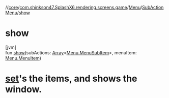 //[core](../../../../index.md)/[com.shinkson47.SplashX6.rendering.screens.game](../../index.md)/[Menu](../index.md)/[SubActionMenu](index.md)/[show](show.md)

# show

[jvm]\
fun [show](show.md)(subActions: [Array](https://kotlinlang.org/api/latest/jvm/stdlib/kotlin/-array/index.html)&lt;[Menu.MenuSubItem](../-menu-sub-item/index.md)&gt;, menuItem: [Menu.MenuItem](../-menu-item/index.md))

# [set](set.md)'s the items, and shows the window.
